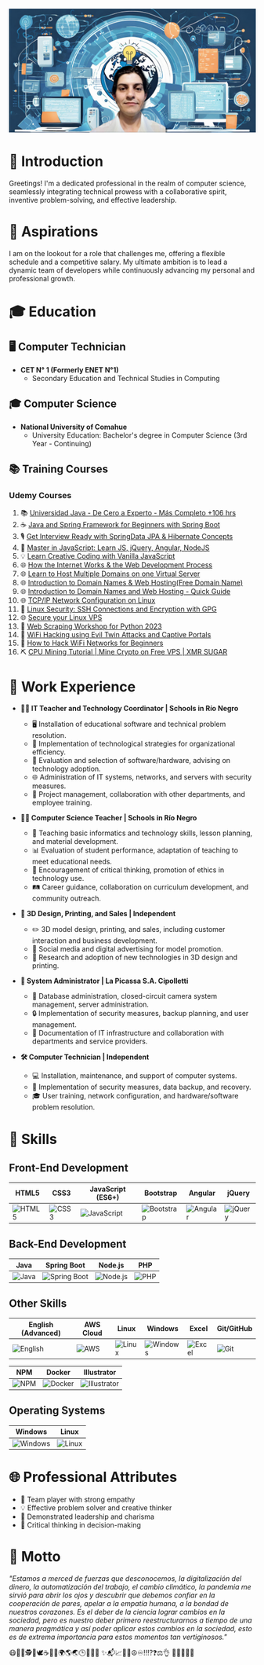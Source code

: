 <!-- Add a banner here -->
![Banner](banner.png)
<!-- End of banner -->

# 🌟 Introduction
Greetings! I'm a dedicated professional in the realm of computer science, seamlessly integrating technical prowess with a collaborative spirit, inventive problem-solving, and effective leadership.

# 🎯 Aspirations
I am on the lookout for a role that challenges me, offering a flexible schedule and a competitive salary. My ultimate ambition is to lead a dynamic team of developers while continuously advancing my personal and professional growth.

# 🎓 Education

## 🖥️ Computer Technician
- **CET N° 1 (Formerly ENET N°1)**
  - Secondary Education and Technical Studies in Computing

## 🎓 Computer Science
- **National University of Comahue**
  - University Education: Bachelor's degree in Computer Science (3rd Year - Continuing)


## 📚 Training Courses
### Udemy Courses

1. 📚 [Universidad Java - De Cero a Experto - Más Completo +106 hrs](https://www.udemy.com/certificate/UC-e742d432-3c2b-4f58-aa5f-69009f6e76e3/)
2. ☕ [Java and Spring Framework for Beginners with Spring Boot](https://www.udemy.com/certificate/UC-8d3a7005-4eb8-4383-8f00-fd3443acdcea/)
3. 🎙️ [Get Interview Ready with SpringData JPA & Hibernate Concepts](https://www.udemy.com/certificate/UC-4fc6e1b5-0e1b-4d52-92e2-9e98f0400b3f/)
4. 🚀 [Master in JavaScript: Learn JS, jQuery, Angular, NodeJS](https://www.udemy.com/certificate/UC-f10017ca-52ed-442a-9284-c22990a1d469/)
5. 💡 [Learn Creative Coding with Vanilla JavaScript](https://www.udemy.com/certificate/UC-33bf3851-5c0a-4657-80e6-7e89677e513c/)
6. 🌐 [How the Internet Works & the Web Development Process](https://www.udemy.com/certificate/UC-61887e65-89d9-42a3-8989-5b9b861a46dc/)
7. 🌐 [Learn to Host Multiple Domains on one Virtual Server](https://www.udemy.com/certificate/UC-08697f37-cd7e-4c09-9c40-e5cdd765f419/)
8. 🌐 [Introduction to Domain Names & Web Hosting(Free Domain Name)](https://www.udemy.com/certificate/UC-c4a1a5d5-fe9f-441b-932f-d3dc6c96f05e/)
9. 🌐 [Introduction to Domain Names and Web Hosting - Quick Guide](https://www.udemy.com/certificate/UC-e0be2f1c-d0c9-4733-91e3-f6a7c26d7e49/)
10. 🌐 [TCP/IP Network Configuration on Linux](https://www.udemy.com/certificate/UC-d2fc6bbf-6093-447a-936e-28606f57780d/)
11. 🔐 [Linux Security: SSH Connections and Encryption with GPG](https://www.udemy.com/certificate/UC-36dc1b85-baaf-4846-8959-2f9adaff2979/)
12. 🌐 [Secure your Linux VPS](https://www.udemy.com/certificate/UC-54af73e5-b5b3-4ed7-8a37-e08c70960bc5/)
13. 🐍 [Web Scraping Workshop for Python 2023](https://www.udemy.com/certificate/UC-a924ef58-e3c6-4248-a294-06b71e22ab3f/)
14. 🔐 [WiFi Hacking using Evil Twin Attacks and Captive Portals](https://www.udemy.com/certificate/UC-d7cdacca-d664-4fe9-b414-e8e051e21a21/)
15. 🔐 [How to Hack WiFi Networks for Beginners](https://www.udemy.com/certificate/UC-71fec060-c1a5-4e8f-966c-d19cad1ff82b/)
16. ⛏️ [CPU Mining Tutorial | Mine Crypto on Free VPS | XMR SUGAR](https://www.udemy.com/certificate/UC-feb649d4-05ae-490c-801a-87e9b76d4137/)

# 💼 Work Experience
- **👩‍🏫 IT Teacher and Technology Coordinator | Schools in Río Negro**
  - 🖥️ Installation of educational software and technical problem resolution.
  - 🚀 Implementation of technological strategies for organizational efficiency.
  - 🧐 Evaluation and selection of software/hardware, advising on technology adoption.
  - 🌐 Administration of IT systems, networks, and servers with security measures.
  - 🤝 Project management, collaboration with other departments, and employee training.

- **👨‍🏫 Computer Science Teacher | Schools in Río Negro**
  - 🚀 Teaching basic informatics and technology skills, lesson planning, and material development.
  - 📊 Evaluation of student performance, adaptation of teaching to meet educational needs.
  - 🧠 Encouragement of critical thinking, promotion of ethics in technology use.
  - 🛤️ Career guidance, collaboration on curriculum development, and community outreach.

- **🎨 3D Design, Printing, and Sales | Independent**
  - ✏️ 3D model design, printing, and sales, including customer interaction and business development.
  - 📲 Social media and digital advertising for model promotion.
  - 🚀 Research and adoption of new technologies in 3D design and printing.

- **🔧 System Administrator | La Picassa S.A. Cipolletti**
  - 💽 Database administration, closed-circuit camera system management, server administration.
  - 🔒 Implementation of security measures, backup planning, and user management.
  - 📄 Documentation of IT infrastructure and collaboration with departments and service providers.

- **🛠️ Computer Technician | Independent**
  - 💻 Installation, maintenance, and support of computer systems.
  - 🔐 Implementation of security measures, data backup, and recovery.
  - 🎓 User training, network configuration, and hardware/software problem resolution.



# 🚀 Skills
## Front-End Development

| HTML5 | CSS3 | JavaScript (ES6+) | Bootstrap | Angular | jQuery |
|-------|------|-------------------|-----------|---------|--------|
| ![HTML5](https://img.icons8.com/color/48/000000/html-5.png) | ![CSS3](https://img.icons8.com/color/48/000000/css3.png) | ![JavaScript](https://img.icons8.com/color/48/000000/javascript.png) | ![Bootstrap](https://img.icons8.com/color/48/000000/bootstrap.png) | ![Angular](https://img.icons8.com/color/48/000000/angularjs.png) | ![jQuery](https://img.icons8.com/ios/50/000000/jquery.png) |


## Back-End Development

| Java | Spring Boot | Node.js | PHP |
|------|-------------|---------|-----|
| ![Java](https://img.icons8.com/color/48/000000/java-coffee-cup-logo.png) | ![Spring Boot](https://img.icons8.com/color/48/000000/spring-logo.png) | ![Node.js](https://img.icons8.com/color/48/000000/nodejs.png) | ![PHP](https://img.icons8.com/officel/48/000000/php-logo.png) |





## Other Skills

| English (Advanced) | AWS Cloud | Linux | Windows | Excel |  Git/GitHub |
|---------------------|-----------|-------|---------|-------|------------|
| ![English](https://img.icons8.com/color/48/000000/great-britain.png) | ![AWS](https://img.icons8.com/color/48/000000/amazon-web-services.png) | ![Linux](https://img.icons8.com/color/48/000000/linux.png) | ![Windows](https://img.icons8.com/color/48/000000/windows-10.png) | ![Excel](https://img.icons8.com/color/48/000000/ms-excel.png) | ![Git](https://img.icons8.com/color/48/000000/git.png) |

| NPM | Docker | Illustrator |
|-----|--------|-------------|
| ![NPM](https://img.icons8.com/color/48/000000/npm.png) | ![Docker](https://img.icons8.com/color/48/000000/docker.png) | ![Illustrator](https://img.icons8.com/color/48/000000/adobe-illustrator.png) 

## Operating Systems
| Windows | Linux |
|---------|----------------------|
| ![Windows](https://img.icons8.com/color/48/000000/windows-10.png) | ![Linux](https://img.icons8.com/color/48/000000/linux.png) 


# 🌐 Professional Attributes
- 🤝 Team player with strong empathy
- 💡 Effective problem solver and creative thinker
- 🎤 Demonstrated leadership and charisma
- 🧠 Critical thinking in decision-making


# 🌈 Motto
_"Estamos a merced de fuerzas que desconocemos, la digitalización del dinero, la automatización del trabajo, el cambio climático, la pandemia me sirvió para abrir los ojos y descubrir que debemos confiar en la cooperación de pares, apelar a la empatía humana, a la bondad de nuestros corazones. Es el deber de la ciencia lograr cambios en la sociedad, pero es nuestro deber primero reestructurarnos a tiempo de una manera pragmática y así poder aplicar estos cambios en la sociedad, esto es de extrema importancia para estos momentos tan vertiginosos."_

😷👨‍💻🕵👣🕊☕🍻🧉🌍🌎🌏🕒🌟🌌🌠
✨📬📈🔐🔰☮♾‼⁉❓⚖👌 🙌🧑‍🤝‍🧑💗



